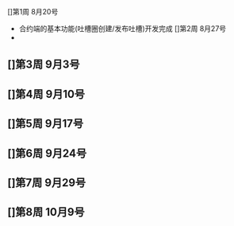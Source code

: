 []第1周 8月20号
- 合约端的基本功能(吐槽圈创建/发布吐槽)开发完成
[]第2周 8月27号
- 
[]第3周 9月3号
- 

[]第4周 9月10号
- 

[]第5周 9月17号
- 

[]第6周 9月24号
- 

[]第7周 9月29号
- 

[]第8周 10月9号
- 
